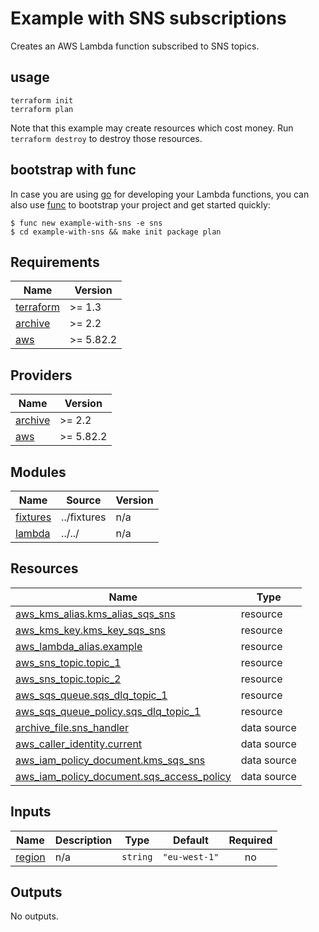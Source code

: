 # Example with SNS subscriptions

Creates an AWS Lambda function subscribed to SNS topics.

## usage

```
terraform init
terraform plan
```

Note that this example may create resources which cost money. Run `terraform destroy` to destroy those resources.

## bootstrap with func

In case you are using [go](https://golang.org/) for developing your Lambda functions, you can also use [func](https://github.com/moritzzimmer/func) to bootstrap your project and get started quickly:

```
$ func new example-with-sns -e sns
$ cd example-with-sns && make init package plan
```

<!-- BEGIN_TF_DOCS -->
## Requirements

| Name | Version |
|------|---------|
| <a name="requirement_terraform"></a> [terraform](#requirement\_terraform) | >= 1.3 |
| <a name="requirement_archive"></a> [archive](#requirement\_archive) | >= 2.2 |
| <a name="requirement_aws"></a> [aws](#requirement\_aws) | >= 5.82.2 |

## Providers

| Name | Version |
|------|---------|
| <a name="provider_archive"></a> [archive](#provider\_archive) | >= 2.2 |
| <a name="provider_aws"></a> [aws](#provider\_aws) | >= 5.82.2 |

## Modules

| Name | Source | Version |
|------|--------|---------|
| <a name="module_fixtures"></a> [fixtures](#module\_fixtures) | ../fixtures | n/a |
| <a name="module_lambda"></a> [lambda](#module\_lambda) | ../../ | n/a |

## Resources

| Name | Type |
|------|------|
| [aws_kms_alias.kms_alias_sqs_sns](https://registry.terraform.io/providers/hashicorp/aws/latest/docs/resources/kms_alias) | resource |
| [aws_kms_key.kms_key_sqs_sns](https://registry.terraform.io/providers/hashicorp/aws/latest/docs/resources/kms_key) | resource |
| [aws_lambda_alias.example](https://registry.terraform.io/providers/hashicorp/aws/latest/docs/resources/lambda_alias) | resource |
| [aws_sns_topic.topic_1](https://registry.terraform.io/providers/hashicorp/aws/latest/docs/resources/sns_topic) | resource |
| [aws_sns_topic.topic_2](https://registry.terraform.io/providers/hashicorp/aws/latest/docs/resources/sns_topic) | resource |
| [aws_sqs_queue.sqs_dlq_topic_1](https://registry.terraform.io/providers/hashicorp/aws/latest/docs/resources/sqs_queue) | resource |
| [aws_sqs_queue_policy.sqs_dlq_topic_1](https://registry.terraform.io/providers/hashicorp/aws/latest/docs/resources/sqs_queue_policy) | resource |
| [archive_file.sns_handler](https://registry.terraform.io/providers/hashicorp/archive/latest/docs/data-sources/file) | data source |
| [aws_caller_identity.current](https://registry.terraform.io/providers/hashicorp/aws/latest/docs/data-sources/caller_identity) | data source |
| [aws_iam_policy_document.kms_sqs_sns](https://registry.terraform.io/providers/hashicorp/aws/latest/docs/data-sources/iam_policy_document) | data source |
| [aws_iam_policy_document.sqs_access_policy](https://registry.terraform.io/providers/hashicorp/aws/latest/docs/data-sources/iam_policy_document) | data source |

## Inputs

| Name | Description | Type | Default | Required |
|------|-------------|------|---------|:--------:|
| <a name="input_region"></a> [region](#input\_region) | n/a | `string` | `"eu-west-1"` | no |

## Outputs

No outputs.
<!-- END_TF_DOCS -->